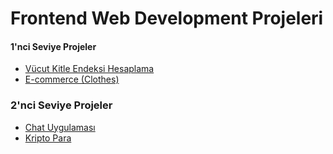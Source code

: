 # Frontend Web Development Projeleri


#### 1'nci Seviye Projeler ####

- [Vücut Kitle Endeksi Hesaplama](vücut-kitle-endeksi-hesaplama)
- [E-commerce (Clothes)](e-commerce)


### 2'nci Seviye Projeler ####
- [Chat Uygulaması](chat-uygulaması)
- [Kripto Para](kripto-para)
